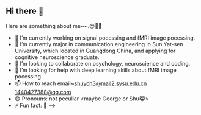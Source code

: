 ## Hi there 👋

Here are something about me~~.😊🌸🌸

- 🔭 I’m currently working on signal pocessing and fMRI image pocessing.
- 🌱 I’m currently major in communication engineering in Sun Yat-sen University, which located in Guangdong China, and applying for cognitive neuroscience graduate.
- 👯 I’m looking to collaborate on psychology,      neuroscience and coding.
- 🤔 I’m looking for help with deep learning skills about fMRI image pocessing.
- 📫 How to reach
             email~shuych3@mail2.sysu.edu.cn
                   1440427388@qq.com
- 😄 Pronouns: not peculiar 
                       <maybe George or Shu😹>
- ⚡ Fun fact: 🙊
-->
